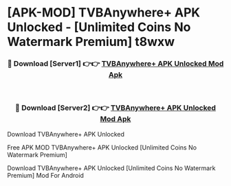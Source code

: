# [APK-MOD] TVBAnywhere+ APK Unlocked - [Unlimited Coins No Watermark Premium] t8wxw



<div align="center">
<h3>🔴 Download [Server1] 👉👉 <a href="https://momento.my/?title=TVBAnywhere+_APK_Unlocked">TVBAnywhere+ APK Unlocked Mod Apk</a></h3><br>

<h3>🔴 Download [Server2] 👉👉 <a href="https://momento.my/?title=TVBAnywhere+_APK_Unlocked">TVBAnywhere+ APK Unlocked Mod Apk</a></h3>
</div>



Download TVBAnywhere+ APK Unlocked 

Free APK MOD TVBAnywhere+ APK Unlocked [Unlimited Coins No Watermark Premium]

Download TVBAnywhere+ APK Unlocked [Unlimited Coins No Watermark Premium] Mod For Android
